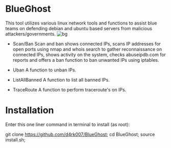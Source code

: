 # BlueGhost
This tool utilizes various linux network tools and functions to assist blue teams on defending debian and ubuntu based servers from malicious attackers/governments.
![bg](https://user-images.githubusercontent.com/44454186/59632242-4814d900-9139-11e9-8585-46aa4fa66690.PNG)

- Scan/Ban
Scan and ban shows connected IPs, scans IP addresses for open ports using nmap and whois search to gather reconnaissance on connected IPs,
shows activity on the system, checks abuseipdb.com for reports and offers a ban function to ban unwanted IPs using iptables.


- Uban 
A function to unban IPs.

- ListAllBanned
A function to list all banned IPs.

- TraceRoute
A function to perform traceroute's on IPs.

# Installation
Enter this one liner command in terminal to install (as root):

git clone https://github.com/d4rk007/BlueGhost;
cd BlueGhost;
source install.sh;
